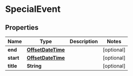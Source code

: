 # SpecialEvent

## Properties
Name | Type | Description | Notes
------------ | ------------- | ------------- | -------------
**end** | [**OffsetDateTime**](OffsetDateTime.md) |  |  [optional]
**start** | [**OffsetDateTime**](OffsetDateTime.md) |  |  [optional]
**title** | **String** |  |  [optional]
